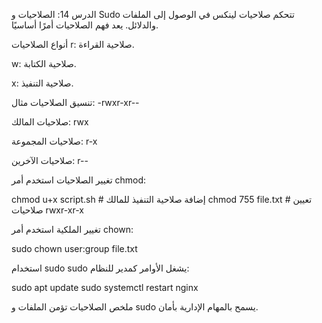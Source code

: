 الدرس 14: الصلاحيات و Sudo
تتحكم صلاحيات لينكس في الوصول إلى الملفات والدلائل. يعد فهم الصلاحيات أمرًا أساسيًا.

أنواع الصلاحيات
r: صلاحية القراءة.

w: صلاحية الكتابة.

x: صلاحية التنفيذ.

تنسيق الصلاحيات
مثال: -rwxr-xr--

صلاحيات المالك: rwx

صلاحيات المجموعة: r-x

صلاحيات الآخرين: r--

تغيير الصلاحيات
استخدم أمر chmod:

chmod u+x script.sh  # إضافة صلاحية التنفيذ للمالك
chmod 755 file.txt   # تعيين صلاحيات rwxr-xr-x

تغيير الملكية
استخدم أمر chown:

sudo chown user:group file.txt

استخدام sudo
sudo يشغل الأوامر كمدير للنظام:

sudo apt update
sudo systemctl restart nginx

ملخص
الصلاحيات تؤمن الملفات و sudo يسمح بالمهام الإدارية بأمان.